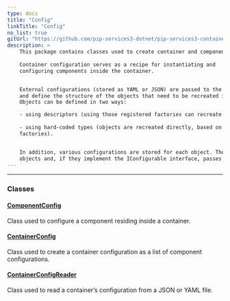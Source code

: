```yaml
---
type: docs
title: "Config"
linkTitle: "Config"
no_list: true
gitUrl: "https://github.com/pip-services3-dotnet/pip-services3-container-dotnet"
description: >
    This package contains classes used to create container and component configurations.  
    
    Container configuration serves as a recipe for instantiating and 
    configuring components inside the container.  


    External configurations (stored as YAML or JSON) are passed to the container 
    and define the structure of the objects that need to be recreated in the container. 
    Objects can be defined in two ways:

    - using descriptors (using those registered factories can recreate the object) 
    
    - using hard-coded types (objects are recreated directly, based on their type, bypassing 
    factories). 


    In addition, various configurations are stored for each object. The container recreates the 
    objects and, if they implement the IConfigurable interface, passes them their configurations. 
---
```

---

<div class="module-body"> 

### Classes

#### [ComponentConfig](component_config)
Class used to configure a component residing inside a container.

#### [ContainerConfig](container_config)
Class used to create a container configuration as a list of component configurations.

#### [ContainerConfigReader](container_config_reader)
Class used to read a container’s configuration from a JSON or YAML file.  
    
</div>
